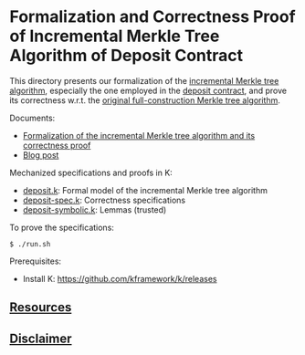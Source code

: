 # Formalization and Correctness Proof of Incremental Merkle Tree Algorithm of Deposit Contract

This directory presents our formalization of the [incremental Merkle tree
algorithm], especially the one employed in the [deposit contract], and prove its
correctness w.r.t. the [original full-construction Merkle tree algorithm].

Documents:

-   [Formalization of the incremental Merkle tree algorithm and its correctness proof](../formal-incremental-merkle-tree-algorithm.pdf)
-   [Blog post](https://runtimeverification.com/blog/formal-verification-of-ethereum-2-0-deposit-contract-part-1)

Mechanized specifications and proofs in K:

-   [deposit.k](deposit.k): Formal model of the incremental Merkle tree
    algorithm
-   [deposit-spec.k](deposit-spec.k): Correctness specifications
-   [deposit-symbolic.k](deposit-symbolic.k): Lemmas (trusted)

To prove the specifications:

```
$ ./run.sh
```

Prerequisites:

-   Install K: https://github.com/kframework/k/releases

## [Resources](/README.md#resources)

## [Disclaimer](/README.md#disclaimer)

[deposit contract]:
    https://github.com/ethereum/eth2.0-specs/blob/v0.10.0/deposit_contract/contracts/validator_registration.vy
[incremental merkle tree algorithm]:
    https://github.com/ethereum/research/blob/master/beacon_chain_impl/progressive_merkle_tree.py
[original full-construction merkle tree algorithm]:
    https://en.wikipedia.org/wiki/Merkle_tree
